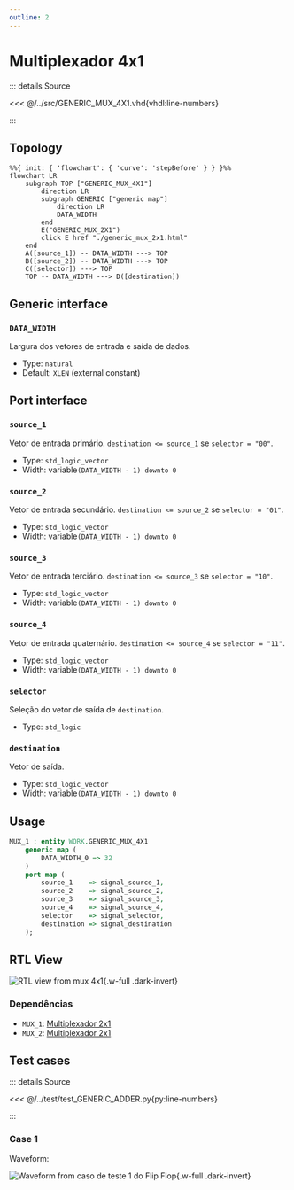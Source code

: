 ```yaml
---
outline: 2
---
```


# Multiplexador 4x1

::: details Source <a href="https://github.com/pfeinsper/24a-CTI-RISCV/blob/main/src/GENERIC_MUX_4X1.vhd" target="blank" style="float:right"><Badge type="tip" text="GENERIC_MUX_4X1.vhd &boxbox;" /></a>

<<< @/../src/GENERIC_MUX_4X1.vhd{vhdl:line-numbers}

:::

## Topology

```mermaid
%%{ init: { 'flowchart': { 'curve': 'stepBefore' } } }%%
flowchart LR
    subgraph TOP ["GENERIC_MUX_4X1"]
        direction LR
        subgraph GENERIC ["generic map"]
            direction LR
            DATA_WIDTH
        end
        E("GENERIC_MUX_2X1")
        click E href "./generic_mux_2x1.html"
    end
    A([source_1]) -- DATA_WIDTH ---> TOP
    B([source_2]) -- DATA_WIDTH ---> TOP
    C([selector]) ---> TOP
    TOP -- DATA_WIDTH ---> D([destination])
```

## Generic interface

### `DATA_WIDTH` <Badge type="tip" text="GENERIC" />

Largura dos vetores de entrada e saída de dados.

- Type: `natural`
- Default: `XLEN` (external constant)

## Port interface

### `source_1` <Badge type="warning" text="INPUT" />

Vetor de entrada primário. `destination <= source_1` se `selector = "00"`.

- Type: `std_logic_vector`
- Width: variable`(DATA_WIDTH - 1) downto 0`

### `source_2` <Badge type="warning" text="INPUT" />

Vetor de entrada secundário. `destination <= source_2` se `selector = "01"`.

- Type: `std_logic_vector`
- Width: variable`(DATA_WIDTH - 1) downto 0`

### `source_3` <Badge type="warning" text="INPUT" />

Vetor de entrada terciário. `destination <= source_3` se `selector = "10"`.

- Type: `std_logic_vector`
- Width: variable`(DATA_WIDTH - 1) downto 0`

### `source_4` <Badge type="warning" text="INPUT" />

Vetor de entrada quaternário. `destination <= source_4` se `selector = "11"`.

- Type: `std_logic_vector`
- Width: variable`(DATA_WIDTH - 1) downto 0`

### `selector` <Badge type="warning" text="INPUT" />

Seleção do vetor de saída de `destination`.

- Type: `std_logic`

### `destination` <Badge type="danger" text="OUTPUT" />

Vetor de saída.

- Type: `std_logic_vector`
- Width: variable`(DATA_WIDTH - 1) downto 0`

## Usage

```vhdl
MUX_1 : entity WORK.GENERIC_MUX_4X1
    generic map (
        DATA_WIDTH_0 => 32
    )
    port map (
        source_1    => signal_source_1,
        source_2    => signal_source_2,
        source_3    => signal_source_3,
        source_4    => signal_source_4,
        selector    => signal_selector,
        destination => signal_destination
    );
```

## RTL View

![RTL view from mux 4x1](/images/reference/components/generic_mux_4x1_netlist.svg){.w-full .dark-invert}

### Dependências

- `MUX_1`: [Multiplexador 2x1](./generic_mux_2x1.html)
- `MUX_2`: [Multiplexador 2x1](./generic_mux_2x1.html)

## Test cases

::: details Source <a href="https://github.com/pfeinsper/24a-CTI-RISCV/blob/main/test/test_GENERIC_MUX_4X1.py" target="blank" style="float:right"><Badge type="tip" text="test_GENERIC_MUX_4X1.py &boxbox;" /></a>

<<< @/../test/test_GENERIC_ADDER.py{py:line-numbers}

:::

### Case 1 <Badge type="info" text="tb_generic_mux_4x1_case_1" />

Waveform:

![Waveform from caso de teste 1 do Flip Flop](/images/reference/components/tb_generic_mux_4x1_case_1.svg){.w-full .dark-invert}
